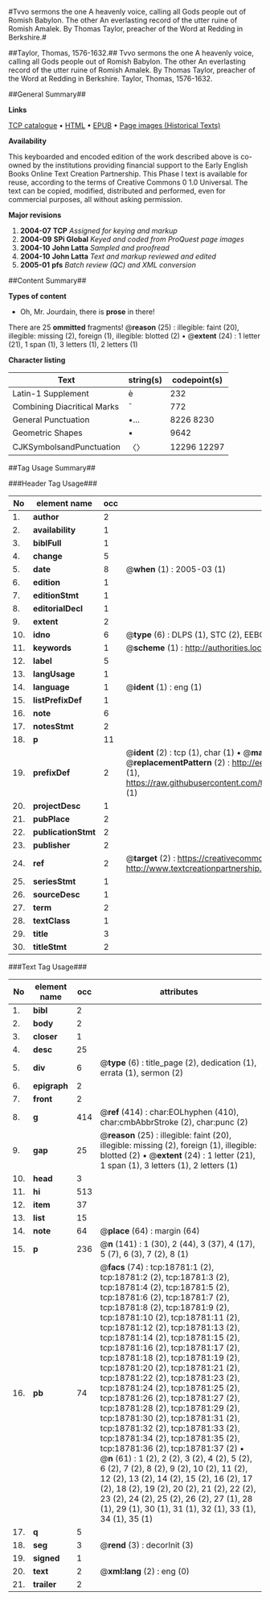 #Tvvo sermons the one A heavenly voice, calling all Gods people out of Romish Babylon. The other An everlasting record of the utter ruine of Romish Amalek. By Thomas Taylor, preacher of the Word at Redding in Berkshire.#

##Taylor, Thomas, 1576-1632.##
Tvvo sermons the one A heavenly voice, calling all Gods people out of Romish Babylon. The other An everlasting record of the utter ruine of Romish Amalek. By Thomas Taylor, preacher of the Word at Redding in Berkshire.
Taylor, Thomas, 1576-1632.

##General Summary##

**Links**

[TCP catalogue](http://www.ota.ox.ac.uk/tcp/)  • 
[HTML](http://tei.it.ox.ac.uk/tcp/Texts-HTML/free/A13/A13558.html)  • 
[EPUB](http://tei.it.ox.ac.uk/tcp/Texts-EPUB/free/A13/A13558.epub) • 
[Page images (Historical Texts)](https://data.historicaltexts.jisc.ac.uk/view?pubId=eebo-99853398e&pageId=eebo-99853398e-18781-1)

**Availability**

This keyboarded and encoded edition of the
	       work described above is co-owned by the institutions
	       providing financial support to the Early English Books
	       Online Text Creation Partnership. This Phase I text is
	       available for reuse, according to the terms of Creative
	       Commons 0 1.0 Universal. The text can be copied,
	       modified, distributed and performed, even for
	       commercial purposes, all without asking permission.

**Major revisions**

1. __2004-07__ __TCP__ *Assigned for keying and markup*
1. __2004-09__ __SPi Global__ *Keyed and coded from ProQuest page images*
1. __2004-10__ __John Latta__ *Sampled and proofread*
1. __2004-10__ __John Latta__ *Text and markup reviewed and edited*
1. __2005-01__ __pfs__ *Batch review (QC) and XML conversion*

##Content Summary##

**Types of content**

  * Oh, Mr. Jourdain, there is **prose** in there!

There are 25 **ommitted** fragments! 
 @__reason__ (25) : illegible: faint (20), illegible: missing (2), foreign (1), illegible: blotted (2)  •  @__extent__ (24) : 1 letter (21), 1 span (1), 3 letters (1), 2 letters (1)

**Character listing**


|Text|string(s)|codepoint(s)|
|---|---|---|
|Latin-1 Supplement|è|232|
|Combining             Diacritical Marks|̄|772|
|General Punctuation|•…|8226 8230|
|Geometric Shapes|▪|9642|
|CJKSymbolsandPunctuation|〈〉|12296 12297|

##Tag Usage Summary##

###Header Tag Usage###

|No|element name|occ|attributes|
|---|---|---|---|
|1.|__author__|2||
|2.|__availability__|1||
|3.|__biblFull__|1||
|4.|__change__|5||
|5.|__date__|8| @__when__ (1) : 2005-03 (1)|
|6.|__edition__|1||
|7.|__editionStmt__|1||
|8.|__editorialDecl__|1||
|9.|__extent__|2||
|10.|__idno__|6| @__type__ (6) : DLPS (1), STC (2), EEBO-CITATION (1), PROQUEST (1), VID (1)|
|11.|__keywords__|1| @__scheme__ (1) : http://authorities.loc.gov/ (1)|
|12.|__label__|5||
|13.|__langUsage__|1||
|14.|__language__|1| @__ident__ (1) : eng (1)|
|15.|__listPrefixDef__|1||
|16.|__note__|6||
|17.|__notesStmt__|2||
|18.|__p__|11||
|19.|__prefixDef__|2| @__ident__ (2) : tcp (1), char (1)  •  @__matchPattern__ (2) : ([0-9\-]+):([0-9IVX]+) (1), (.+) (1)  •  @__replacementPattern__ (2) : http://eebo.chadwyck.com/downloadtiff?vid=$1&page=$2 (1), https://raw.githubusercontent.com/textcreationpartnership/Texts/master/tcpchars.xml#$1 (1)|
|20.|__projectDesc__|1||
|21.|__pubPlace__|2||
|22.|__publicationStmt__|2||
|23.|__publisher__|2||
|24.|__ref__|2| @__target__ (2) : https://creativecommons.org/publicdomain/zero/1.0/ (1), http://www.textcreationpartnership.org/docs/. (1)|
|25.|__seriesStmt__|1||
|26.|__sourceDesc__|1||
|27.|__term__|2||
|28.|__textClass__|1||
|29.|__title__|3||
|30.|__titleStmt__|2||


###Text Tag Usage###

|No|element name|occ|attributes|
|---|---|---|---|
|1.|__bibl__|2||
|2.|__body__|2||
|3.|__closer__|1||
|4.|__desc__|25||
|5.|__div__|6| @__type__ (6) : title_page (2), dedication (1), errata (1), sermon (2)|
|6.|__epigraph__|2||
|7.|__front__|2||
|8.|__g__|414| @__ref__ (414) : char:EOLhyphen (410), char:cmbAbbrStroke (2), char:punc (2)|
|9.|__gap__|25| @__reason__ (25) : illegible: faint (20), illegible: missing (2), foreign (1), illegible: blotted (2)  •  @__extent__ (24) : 1 letter (21), 1 span (1), 3 letters (1), 2 letters (1)|
|10.|__head__|3||
|11.|__hi__|513||
|12.|__item__|37||
|13.|__list__|15||
|14.|__note__|64| @__place__ (64) : margin (64)|
|15.|__p__|236| @__n__ (141) : 1 (30), 2 (44), 3 (37), 4 (17), 5 (7), 6 (3), 7 (2), 8 (1)|
|16.|__pb__|74| @__facs__ (74) : tcp:18781:1 (2), tcp:18781:2 (2), tcp:18781:3 (2), tcp:18781:4 (2), tcp:18781:5 (2), tcp:18781:6 (2), tcp:18781:7 (2), tcp:18781:8 (2), tcp:18781:9 (2), tcp:18781:10 (2), tcp:18781:11 (2), tcp:18781:12 (2), tcp:18781:13 (2), tcp:18781:14 (2), tcp:18781:15 (2), tcp:18781:16 (2), tcp:18781:17 (2), tcp:18781:18 (2), tcp:18781:19 (2), tcp:18781:20 (2), tcp:18781:21 (2), tcp:18781:22 (2), tcp:18781:23 (2), tcp:18781:24 (2), tcp:18781:25 (2), tcp:18781:26 (2), tcp:18781:27 (2), tcp:18781:28 (2), tcp:18781:29 (2), tcp:18781:30 (2), tcp:18781:31 (2), tcp:18781:32 (2), tcp:18781:33 (2), tcp:18781:34 (2), tcp:18781:35 (2), tcp:18781:36 (2), tcp:18781:37 (2)  •  @__n__ (61) : 1 (2), 2 (2), 3 (2), 4 (2), 5 (2), 6 (2), 7 (2), 8 (2), 9 (2), 10 (2), 11 (2), 12 (2), 13 (2), 14 (2), 15 (2), 16 (2), 17 (2), 18 (2), 19 (2), 20 (2), 21 (2), 22 (2), 23 (2), 24 (2), 25 (2), 26 (2), 27 (1), 28 (1), 29 (1), 30 (1), 31 (1), 32 (1), 33 (1), 34 (1), 35 (1)|
|17.|__q__|5||
|18.|__seg__|3| @__rend__ (3) : decorInit (3)|
|19.|__signed__|1||
|20.|__text__|2| @__xml:lang__ (2) : eng (0)|
|21.|__trailer__|2||
